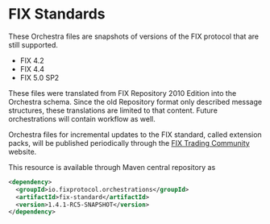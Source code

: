 # FIX Standards

These Orchestra files are snapshots of versions of the FIX protocol that are still supported. 

* FIX 4.2
* FIX 4.4
* FIX 5.0 SP2

These files were translated from FIX Repository 2010 Edition into the Orchestra schema. Since the old Repository format only described message structures, these translations are limited to that content. Future orchestrations will contain workflow as well.

Orchestra files for incremental updates to the FIX standard, called extension packs, will be published periodically through the [FIX Trading Community](https://www.fixtrading.org/) website.

This resource is available through Maven central repository as

```xml
<dependency>
  <groupId>io.fixprotocol.orchestrations</groupId>
  <artifactId>fix-standard</artifactId>
  <version>1.4.1-RC5-SNAPSHOT</version>
</dependency>
```
